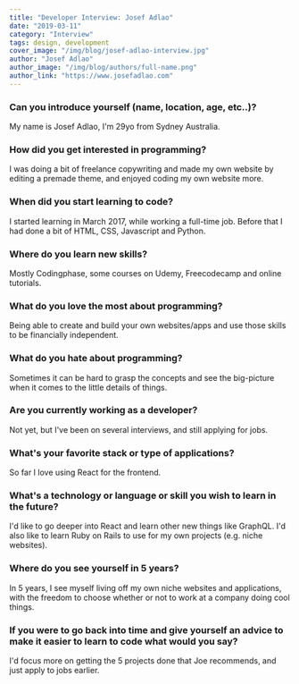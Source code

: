 ```yaml
---
title: "Developer Interview: Josef Adlao"
date: "2019-03-11"
category: "Interview"
tags: design, development
cover_image: "/img/blog/josef-adlao-interview.jpg"
author: "Josef Adlao"
author_image: "/img/blog/authors/full-name.png"
author_link: "https://www.josefadlao.com"
---
```


### Can you introduce yourself (name, location, age, etc..)?

My name is Josef Adlao, I'm 29yo from Sydney Australia. 

### How did you get interested in programming?

I was doing a bit of freelance copywriting and made my own website by editing a premade theme, and enjoyed coding my own website more.

### When did you start learning to code?

I started learning in March 2017, while working a full-time job. Before that I had done a bit of HTML, CSS, Javascript and Python.

### Where do you learn new skills?

Mostly Codingphase, some courses on Udemy, Freecodecamp and online tutorials.

### What do you love the most about programming?

Being able to create and build your own websites/apps and use those skills to be financially independent.

### What do you hate about programming?

Sometimes it can be hard to grasp the concepts and see the big-picture when it comes to the little details of things.

### Are you currently working as a developer?

Not yet, but I've been on several interviews, and still applying for jobs.

### What's your favorite stack or type of applications?

So far I love using React for the frontend.

### What's a technology or language or skill you wish to learn in the future?

I'd like to go deeper into React and learn other new things like GraphQL. I'd also like to learn Ruby on Rails to use for my own projects (e.g. niche websites).

### Where do you see yourself in 5 years?

In 5 years, I see myself living off my own niche websites and applications, with the freedom to choose whether or not to work at a company doing cool things.

### If you were to go back into time and give yourself an advice to make it easier to learn to code what would you say?

I'd focus more on getting the 5 projects done that Joe recommends, and just apply to jobs earlier.
